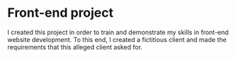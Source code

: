 # Front-end project
I created this project in order to train and demonstrate my skills in front-end website development. To this end, I created a fictitious client and made the requirements that this alleged client asked for.
